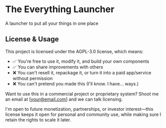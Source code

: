 # The Everything Launcher
A launcher to put all your things in one place

## License & Usage

This project is licensed under the AGPL-3.0 license, which means:

- ✅ You're free to use it, modify it, and build your own components
- ✅ You can share improvements with others
- ❌ You can't resell it, repackage it, or turn it into a paid app/service without permission
- ❌ You can't pretend you made this (I'll know. I have... ways.)

Want to use this in a commercial project or proprietary system? Shoot me an email at [your@email.com] and we can talk licensing.

I'm open to future monetization, partnerships, or investor interest—this license keeps it open for personal and community use, while making sure I retain the rights to scale it later.
